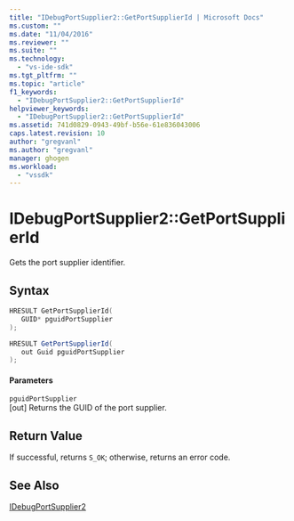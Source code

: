 ```yaml
---
title: "IDebugPortSupplier2::GetPortSupplierId | Microsoft Docs"
ms.custom: ""
ms.date: "11/04/2016"
ms.reviewer: ""
ms.suite: ""
ms.technology: 
  - "vs-ide-sdk"
ms.tgt_pltfrm: ""
ms.topic: "article"
f1_keywords: 
  - "IDebugPortSupplier2::GetPortSupplierId"
helpviewer_keywords: 
  - "IDebugPortSupplier2::GetPortSupplierId"
ms.assetid: 741d0829-0943-49bf-b56e-61e836043006
caps.latest.revision: 10
author: "gregvanl"
ms.author: "gregvanl"
manager: ghogen
ms.workload: 
  - "vssdk"
---
```

# IDebugPortSupplier2::GetPortSupplierId
Gets the port supplier identifier.  
  
## Syntax  
  
```cpp  
HRESULT GetPortSupplierId(   
   GUID* pguidPortSupplier  
);  
```  
  
```csharp  
HRESULT GetPortSupplierId(   
   out Guid pguidPortSupplier  
);  
```  
  
#### Parameters  
 `pguidPortSupplier`  
 [out] Returns the GUID of the port supplier.  
  
## Return Value  
 If successful, returns `S_OK`; otherwise, returns an error code.  
  
## See Also  
 [IDebugPortSupplier2](../../../extensibility/debugger/reference/idebugportsupplier2.md)